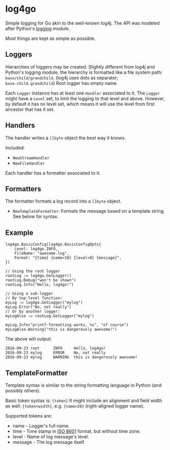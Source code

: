 # log4go #

Simple logging for Go akin to the well-known log4j.
The API was modeled after Python's [logging](https://docs.python.org/3/library/logging.html) module.

Most things are kept as simple as possible.

## Loggers ##

Hierarchies of loggers may be created. Slightly different from log4j and Python's logging module, the hierarchy is formatted like a file system path: `base/child/grandchild`. (log4j uses dots as separator; `base.child.grandchild`) Root logger has empty name.

Each `Logger` instance has at least one `Handler` associated to it.
The `Logger` might have a `Level` set, to limit the logging to that level and above. However, by default it has no level set, which means it will use the level from first ancestor that has it set.

## Handlers ##

The handler writes a `[]byte` object the best way it knows.

Included:

* `NewStreamHandler`
* `NewFileHandler`

Each handler has a formatter associated to it.

## Formatters ##

The formatter formats a log record into a `[]byte` object.

* `NewTemplateFormatter`: Formats the message based on a template string. See below for syntax.



## Example ##

```
log4go.BasicConfig(log4go.BasicConfigOpts{
    Level: log4go.INFO,
    FileName: "awesome.log",
    Format: "{time} {name<10} {level<8} {message}",
})

// Using the root logger
rootLog := log4go.GetLogger()
rootLog.Debug("won't be shown")
rootLog.Info("Hello, log4go!")

// Using a sub-logger
// By top-level function:
myLog := log4go.GetLogger("mylog")
myLog.Error("No, not really")
// Or by another logger:
myLogAlso := rootLog.GetLogger("mylog")

myLog.Info("printf-formatting works, %s", "of course")
myLogAlso.Warning("this is dangerously awesome!")
```

The above will output:
```
2016-09-23 root      INFO     Hello, log4go!
2016-09-23 mylog     ERROR    No, not really
2016-09-23 mylog     WARNING  this is dangerously awesome!
```

## TemplateFormatter ##

Template syntax is similar to the string formatting language in Python (and possibly others).

Basic token syntax is: `{token}`
It might include an alignment and field width as well: `{token<width}`, e.g. `{name>20}` (right-aligned logger name).

Supported tokens are:

* name - Logger's full name.
* time - Time stamp in [ISO 8601](https://en.wikipedia.org/wiki/ISO_8601) format, but without time zone.
* level - Name of log message's level.
* message - The log message itself.